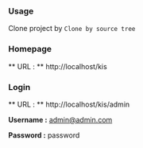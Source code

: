 ### Usage
Clone project by `Clone by source tree`

### Homepage
** URL : ** http://localhost/kis

### Login
** URL : ** http://localhost/kis/admin

**Username :** admin@admin.com

**Password :** password